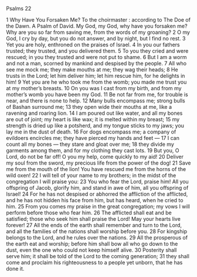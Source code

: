 Psalms 22

1	Why Have You Forsaken Me? To the choirmaster : according to The Doe of the Dawn. A Psalm of David. My God, my God, why have you forsaken me? Why are you so far from saving me, from the words of my groaning?
2	O my God, I cry by day, but you do not answer, and by night, but I find no rest.
3	Yet you are holy, enthroned on the praises of Israel.
4	In you our fathers trusted; they trusted, and you delivered them.
5	To you they cried and were rescued; in you they trusted and were not put to shame.
6	But I am a worm and not a man, scorned by mankind and despised by the people.
7	All who see me mock me; they make mouths at me; they wag their heads;
8	He trusts in the Lord; let him deliver him; let him rescue him, for he delights in him!
9	Yet you are he who took me from the womb; you made me trust you at my mother’s breasts.
10	On you was I cast from my birth, and from my mother’s womb you have been my God.
11	Be not far from me, for trouble is near, and there is none to help.
12	Many bulls encompass me; strong bulls of Bashan surround me;
13	they open wide their mouths at me, like a ravening and roaring lion.
14	I am poured out like water, and all my bones are out of joint; my heart is like wax; it is melted within my breast;
15	my strength is dried up like a potsherd, and my tongue sticks to my jaws; you lay me in the dust of death.
16	For dogs encompass me; a company of evildoers encircles me; they have pierced my hands and feet —
17	I can count all my bones — they stare and gloat over me;
18	they divide my garments among them, and for my clothing they cast lots.
19	But you, O Lord, do not be far off! O you my help, come quickly to my aid!
20	Deliver my soul from the sword, my precious life from the power of the dog!
21	Save me from the mouth of the lion! You have rescued me from the horns of the wild oxen!
22	I will tell of your name to my brothers; in the midst of the congregation I will praise you:
23	You who fear the Lord, praise him! All you offspring of Jacob, glorify him, and stand in awe of him, all you offspring of Israel!
24	For he has not despised or abhorred the affliction of the afflicted, and he has not hidden his face from him, but has heard, when he cried to him.
25	From you comes my praise in the great congregation; my vows I will perform before those who fear him.
26	The afflicted shall eat and be satisfied; those who seek him shall praise the Lord! May your hearts live forever!
27	All the ends of the earth shall remember and turn to the Lord, and all the families of the nations shall worship before you.
28	For kingship belongs to the Lord, and he rules over the nations.
29	All the prosperous of the earth eat and worship; before him shall bow all who go down to the dust, even the one who could not keep himself alive.
30	Posterity shall serve him; it shall be told of the Lord to the coming generation;
31	they shall come and proclaim his righteousness to a people yet unborn, that he has done it.


